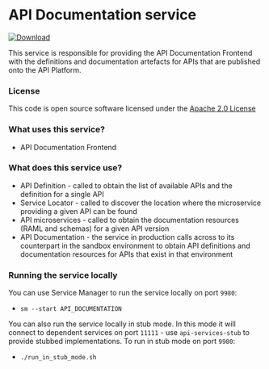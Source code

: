 # API Documentation service

[ ![Download](https://api.bintray.com/packages/hmrc/releases/api-documentation/images/download.svg) ](https://bintray.com/hmrc/releases/api-documentation/_latestVersion)

This service is responsible for providing the API Documentation Frontend with the definitions and documentation artefacts
for APIs that are published onto the API Platform.


### License

This code is open source software licensed under the [Apache 2.0 License]("http://www.apache.org/licenses/LICENSE-2.0.html")


### What uses this service?

* API Documentation Frontend

### What does this service use?

* API Definition - called to obtain the list of available APIs and the definition for a single API
* Service Locator - called to discover the location where the microservice providing a given API can be found 
* API microservices - called to obtain the documentation resources (RAML and schemas) for a given API version
* API Documentation - the service in production calls across to its counterpart in the sandbox environment to obtain API definitions and documentation resources for APIs that exist in that environment

### Running the service locally

You can use Service Manager to run the service locally on port `9980`:
* `sm --start API_DOCUMENTATION`

You can also run the service locally in stub mode. In this mode it will connect to dependent services on 
port `11111` - use `api-services-stub` to provide stubbed implementations.
To run in stub mode on port `9980`:
* `./run_in_stub_mode.sh`
